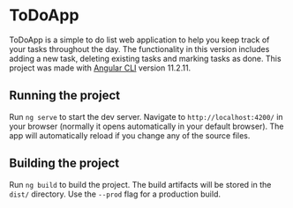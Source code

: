 # ToDoApp

ToDoApp is a simple to do list web application to help you keep track of your tasks throughout the day. The functionality in this version includes adding a new task, deleting existing tasks and marking tasks as done. This project was made with [Angular CLI](https://github.com/angular/angular-cli) version 11.2.11. 

## Running the project

Run `ng serve` to start the dev server. Navigate to `http://localhost:4200/` in your browser (normally it opens automatically in your default browser). The app will automatically reload if you change any of the source files.

## Building the project

Run `ng build` to build the project. The build artifacts will be stored in the `dist/` directory. Use the `--prod` flag for a production build.
